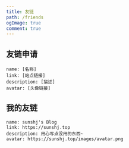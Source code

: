 ```yaml
---
title: 友链
path: /friends
ogImage: true
comment: true
---
```


  
 
## 友链申请

``` [申请格式]
name: [名称]
link: [站点链接]
description: [描述]
avatar: [头像链接]
```

 

## 我的友链

``` [ 本站信息]
name: sunshj's Blog
link: https://sunshj.top
description: 用心写点没用的东西~
avatar: https://sunshj.top/images/avatar.png
```